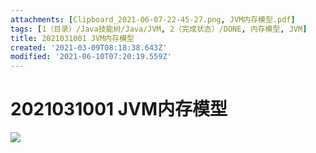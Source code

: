 ```yaml
---
attachments: [Clipboard_2021-06-07-22-45-27.png, JVM内存模型.pdf]
tags: [1（目录）/Java技能树/Java/JVM, 2（完成状态）/DONE, 内存模型, JVM]
title: 2021031001 JVM内存模型
created: '2021-03-09T08:18:38.643Z'
modified: '2021-06-10T07:20:19.559Z'
---
```


# 2021031001 JVM内存模型
![](@attachment/Clipboard_2021-06-07-22-45-27.png)

